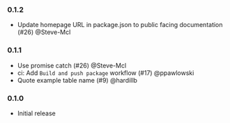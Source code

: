 ### 0.1.2

 - Update homepage URL in package.json to public facing documentation (#26) @Steve-Mcl

### 0.1.1

 - Use promise catch (#26) @Steve-Mcl
 - ci: Add `Build and push package` workflow (#17) @ppawlowski
 - Quote example table name (#9) @hardillb

### 0.1.0

 - Initial release
